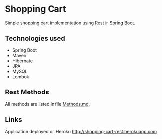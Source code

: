 # Shopping Cart

Simple shopping cart implementation using Rest in Spring Boot.

## Technologies used
- Spring Boot
- Maven
- Hibernate
- JPA
- MySQL
- Lombok

## Rest Methods
All methods are listed in file [Methods.md](https://github.com/Zugemibo/shopping-cart-rest/blob/master/Methods.md).


## Links
Application deployed on Heroku
http://shopping-cart-rest.herokuapp.com
